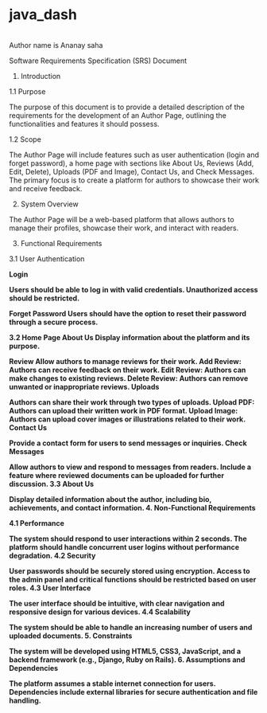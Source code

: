 # java_dash
<br> Author name is Ananay saha <br>

Software Requirements Specification (SRS) Document

1. Introduction

1.1 Purpose

The purpose of this document is to provide a detailed description of the requirements for the development of an Author Page, outlining the functionalities and features it should possess.

1.2 Scope

The Author Page will include features such as user authentication (login and forget password), a home page with sections like About Us, Reviews (Add, Edit, Delete), Uploads (PDF and Image), Contact Us, and Check Messages. The primary focus is to create a platform for authors to showcase their work and receive feedback.

2. System Overview

The Author Page will be a web-based platform that allows authors to manage their profiles, showcase their work, and interact with readers.

3. Functional Requirements

3.1 User Authentication

<b>Login<b>

Users should be able to log in with valid credentials.
Unauthorized access should be restricted.

Forget Password
Users should have the option to reset their password through a secure process.

3.2 Home Page
About Us
Display information about the platform and its purpose.

Review
Allow authors to manage reviews for their work.
Add Review: Authors can receive feedback on their work.
Edit Review: Authors can make changes to existing reviews.
Delete Review: Authors can remove unwanted or inappropriate reviews.
Uploads

Authors can share their work through two types of uploads.
Upload PDF: Authors can upload their written work in PDF format.
Upload Image: Authors can upload cover images or illustrations related to their work.
Contact Us

Provide a contact form for users to send messages or inquiries.
Check Messages

Allow authors to view and respond to messages from readers.
Include a feature where reviewed documents can be uploaded for further discussion.
3.3 About Us

Display detailed information about the author, including bio, achievements, and contact information.
4. Non-Functional Requirements

4.1 Performance

The system should respond to user interactions within 2 seconds.
The platform should handle concurrent user logins without performance degradation.
4.2 Security

User passwords should be securely stored using encryption.
Access to the admin panel and critical functions should be restricted based on user roles.
4.3 User Interface

The user interface should be intuitive, with clear navigation and responsive design for various devices.
4.4 Scalability

The system should be able to handle an increasing number of users and uploaded documents.
5. Constraints

The system will be developed using HTML5, CSS3, JavaScript, and a backend framework (e.g., Django, Ruby on Rails).
6. Assumptions and Dependencies

The platform assumes a stable internet connection for users.
Dependencies include external libraries for secure authentication and file handling.
